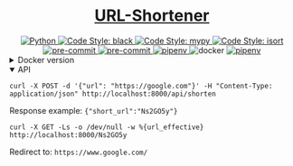 <div align="center">
<h1><a href="https://github.com/IHosseini/Shortify"><b>URL-Shortener</b></a></h1>
<a href="https://www.python.org">
    <img src="https://img.shields.io/badge/Python-3.9+-3776AB.svg?style=flat&logo=python&logoColor=white" alt="Python">
</a>
<a href="https://github.com/psf/black">
    <img src="https://img.shields.io/static/v1?label=code%20style&message=black&color=black&style=flat" alt="Code Style: black">
</a>
<a href="https://github.com/pre-commit/mirrors-mypy">
    <img src="https://img.shields.io/static/v1?label=code%20style&message=mypy&color=blue&style=flat" alt="Code Style: mypy">
</a>
<a href="https://github.com/pycqa/isort">
    <img src="https://img.shields.io/static/v1?label=code%20style&message=isort&color=yellow&style=flat" alt="Code Style: isort">
</a>
<a href="https://github.com/pre-commit/pre-commit">
    <img src="https://img.shields.io/badge/pre--commit-enabled-brightgreen?logo=pre-commit&logoColor=white&style=flat" alt="pre-commit">
</a>
<a href="https://github.com/tiangolo/fastapi">
    <img src="https://img.shields.io/badge/framework-fastapi-green" alt="pre-commit">
</a>
<a href="https://pypi.org/project/pipenv/">
    <img src="https://img.shields.io/badge/version--control-pipenv-darkgray" alt="pipenv">
</a>
<img src="https://img.shields.io/badge/build-docker-blue" alt="docker">
<a href="https://github.com/ihor-voronin/url-shortener/actions/workflows/ci.yml">
    <img src="https://github.com/ihor-voronin/url-shortener/actions/workflows/ci.yml/badge.svg?branch=release" alt="pipenv">
</a>
</div>

<details><summary>Docker version</summary>

```shell 
$ docker version
Client: Docker Engine - Community
 Version:           24.0.2
 API version:       1.43
 Go version:        go1.20.4
 Git commit:        cb74dfc
 Built:             Thu May 25 21:52:22 2023
 OS/Arch:           linux/amd64
 Context:           default

Server: Docker Engine - Community
 Engine:
  Version:          24.0.2
  API version:      1.43 (minimum version 1.12)
  Go version:       go1.20.4
  Git commit:       659604f
  Built:            Thu May 25 21:52:22 2023
  OS/Arch:          linux/amd64
  Experimental:     false
 containerd:
  Version:          1.6.21
  GitCommit:        3dce8eb055cbb6872793272b4f20ed16117344f8
 runc:
  Version:          1.1.7
  GitCommit:        v1.1.7-0-g860f061
 docker-init:
  Version:          0.19.0
  GitCommit:        de40ad0
```
</details>

<details open><summary>API</summary>

```shell 
curl -X POST -d '{"url": "https://google.com"}' -H "Content-Type: application/json" http://localhost:8000/api/shorten
```
Response example:
``{"short_url":"Ns2GO5y"}``

```shell 
curl -X GET -Ls -o /dev/null -w %{url_effective} http://localhost:8000/Ns2GO5y
```
Redirect to: ``https://www.google.com/``

</details>
